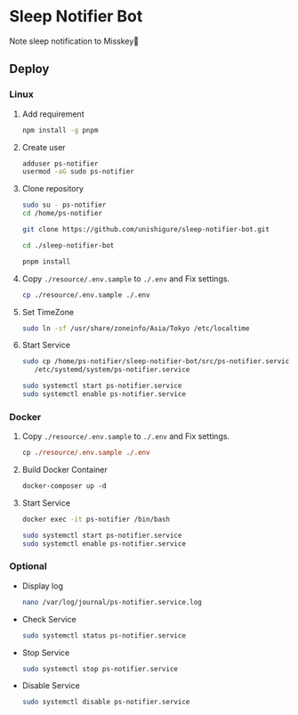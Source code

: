 # Sleep Notifier Bot

Note sleep notification to Misskey:bell:

## Deploy

### Linux

1. Add requirement

   ```bash
   npm install -g pnpm
   ```

2. Create user

   ```bash
   adduser ps-notifier
   usermod -aG sudo ps-notifier
   ```

3. Clone repository

   ```bash
   sudo su - ps-notifier
   cd /home/ps-notifier
   ```

   ```bash
   git clone https://github.com/unishigure/sleep-notifier-bot.git
   ```

   ```bash
   cd ./sleep-notifier-bot
   ```

   ```bash
   pnpm install
   ```

4. Copy `./resource/.env.sample` to `./.env` and Fix settings.

   ```bash
   cp ./resource/.env.sample ./.env
   ```

5. Set TimeZone

   ```bash
   sudo ln -sf /usr/share/zoneinfo/Asia/Tokyo /etc/localtime
   ```

6. Start Service

   ```bash
   sudo cp /home/ps-notifier/sleep-notifier-bot/src/ps-notifier.service \
      /etc/systemd/system/ps-notifier.service
   ```

   ```bash
   sudo systemctl start ps-notifier.service
   sudo systemctl enable ps-notifier.service
   ```

### Docker

1. Copy `./resource/.env.sample` to `./.env` and Fix settings.

    ```ps
    cp ./resource/.env.sample ./.env
    ```

2. Build Docker Container

    ```ps
    docker-composer up -d
    ```

3. Start Service

    ```bash
    docker exec -it ps-notifier /bin/bash
    ```

    ```bash
    sudo systemctl start ps-notifier.service
    sudo systemctl enable ps-notifier.service
    ```

### Optional

- Display log

  ```bash
  nano /var/log/journal/ps-notifier.service.log
  ```

- Check Service

  ```bash
  sudo systemctl status ps-notifier.service
  ```

- Stop Service

  ```bash
  sudo systemctl stop ps-notifier.service
  ```

- Disable Service

  ```bash
  sudo systemctl disable ps-notifier.service
  ```
